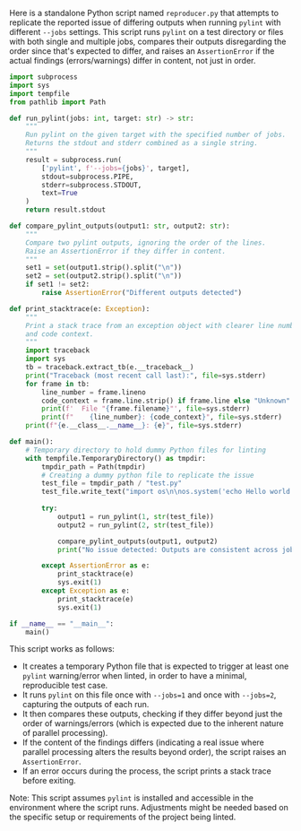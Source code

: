Here is a standalone Python script named `reproducer.py` that attempts to replicate the reported issue of differing outputs when running `pylint` with different `--jobs` settings. This script runs `pylint` on a test directory or files with both single and multiple jobs, compares their outputs disregarding the order since that's expected to differ, and raises an `AssertionError` if the actual findings (errors/warnings) differ in content, not just in order.

```python
import subprocess
import sys
import tempfile
from pathlib import Path

def run_pylint(jobs: int, target: str) -> str:
    """
    Run pylint on the given target with the specified number of jobs.
    Returns the stdout and stderr combined as a single string.
    """
    result = subprocess.run(
        ['pylint', f'--jobs={jobs}', target],
        stdout=subprocess.PIPE,
        stderr=subprocess.STDOUT,
        text=True
    )
    return result.stdout

def compare_pylint_outputs(output1: str, output2: str):
    """
    Compare two pylint outputs, ignoring the order of the lines.
    Raise an AssertionError if they differ in content.
    """
    set1 = set(output1.strip().split("\n"))
    set2 = set(output2.strip().split("\n"))
    if set1 != set2:
        raise AssertionError("Different outputs detected")

def print_stacktrace(e: Exception):
    """
    Print a stack trace from an exception object with clearer line numbers
    and code context.
    """
    import traceback
    import sys
    tb = traceback.extract_tb(e.__traceback__)
    print("Traceback (most recent call last):", file=sys.stderr)
    for frame in tb:
        line_number = frame.lineno
        code_context = frame.line.strip() if frame.line else "Unknown"
        print(f'  File "{frame.filename}"', file=sys.stderr)
        print(f"    {line_number}: {code_context}", file=sys.stderr)
    print(f"{e.__class__.__name__}: {e}", file=sys.stderr)

def main():
    # Temporary directory to hold dummy Python files for linting
    with tempfile.TemporaryDirectory() as tmpdir:
        tmpdir_path = Path(tmpdir)
        # Creating a dummy python file to replicate the issue
        test_file = tmpdir_path / "test.py"
        test_file.write_text("import os\n\nos.system('echo Hello world')\n")
        
        try:
            output1 = run_pylint(1, str(test_file))
            output2 = run_pylint(2, str(test_file))

            compare_pylint_outputs(output1, output2)
            print("No issue detected: Outputs are consistent across job settings.")

        except AssertionError as e:
            print_stacktrace(e)
            sys.exit(1)
        except Exception as e:
            print_stacktrace(e)
            sys.exit(1)

if __name__ == "__main__":
    main()
```

This script works as follows:
- It creates a temporary Python file that is expected to trigger at least one `pylint` warning/error when linted, in order to have a minimal, reproducible test case.
- It runs `pylint` on this file once with `--jobs=1` and once with `--jobs=2`, capturing the outputs of each run.
- It then compares these outputs, checking if they differ beyond just the order of warnings/errors (which is expected due to the inherent nature of parallel processing).
- If the content of the findings differs (indicating a real issue where parallel processing alters the results beyond order), the script raises an `AssertionError`.
- If an error occurs during the process, the script prints a stack trace before exiting.

Note: This script assumes `pylint` is installed and accessible in the environment where the script runs. Adjustments might be needed based on the specific setup or requirements of the project being linted.